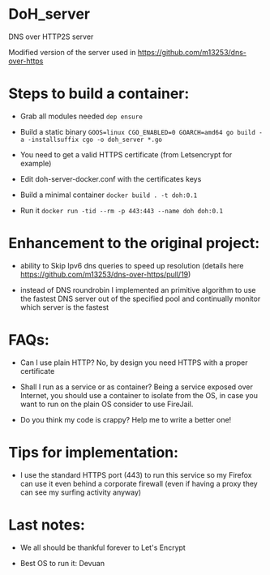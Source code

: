 # DoH_server
DNS over HTTP2S server 

Modified version of the server used in https://github.com/m13253/dns-over-https

 # Steps to build a container:

 - Grab all modules needed ```dep ensure```

 -  Build a static binary ```GOOS=linux CGO_ENABLED=0 GOARCH=amd64 go build -a -installsuffix cgo -o doh_server *.go```

 -  You need to get a valid HTTPS certificate (from Letsencrypt for example)

 -  Edit doh-server-docker.conf with the certificates keys

 -  Build a minimal container ```docker build . -t doh:0.1```

 -  Run it ```docker run -tid --rm -p 443:443 --name doh doh:0.1```

# Enhancement to the original project:
 
 - ability to Skip Ipv6 dns queries to speed up resolution (details here https://github.com/m13253/dns-over-https/pull/19)

 - instead of DNS roundrobin I implemented an primitive algorithm to use the fastest DNS server out of the specified pool and continually monitor which server is the fastest

 
# FAQs:

 - Can I use plain HTTP? No, by design you need HTTPS with a proper certificate 

 - Shall I run as a service or as container? Being a service exposed over Internet, you should use a container to isolate from the OS, in case you want to run on the plain OS consider to use FireJail. 

 - Do you think my code is crappy? Help me to write a better one!

# Tips for implementation:

 - I use the standard HTTPS port (443) to run this service so my Firefox can use it even behind a corporate firewall (even if having a proxy they can see my surfing activity anyway)

# Last notes: 

- We all should be thankful forever to Let's Encrypt

- Best OS to run it: Devuan
